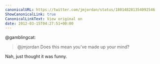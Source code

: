 ```yaml
---
canonicalURL: https://twitter.com/jmjordan/status/180148281354092546
ShowCanonicalLink: true
CanonicalLinkText: View original on
date: 2012-03-15T04:27:51+00:00
---
```

@gamblingcat:

> @jmjordan Does this mean you've made up your mind?

Nah, just thought it was funny.